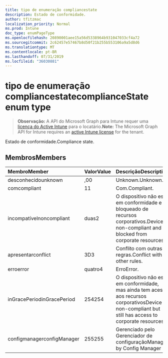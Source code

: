 ```yaml
---
title: tipo de enumeração compliancestate
description: Estado de conformidade.
author: tfitzmac
localization_priority: Normal
ms.prod: Intune
doc_type: enumPageType
ms.openlocfilehash: 20890001aee15a56d5338964b931047033cf4a72
ms.sourcegitcommit: 2c62457e57467b8d50f21b255b553106a9a5d8d6
ms.translationtype: MT
ms.contentlocale: pt-BR
ms.lasthandoff: 07/31/2019
ms.locfileid: "36030881"
---
```

# <a name="compliancestate-enum-type"></a><span data-ttu-id="c3a5b-103">tipo de enumeração compliancestate</span><span class="sxs-lookup"><span data-stu-id="c3a5b-103">complianceState enum type</span></span>

> <span data-ttu-id="c3a5b-104">**Observação:** A API do Microsoft Graph para Intune requer uma [licença do Active Intune](https://go.microsoft.com/fwlink/?linkid=839381) para o locatário.</span><span class="sxs-lookup"><span data-stu-id="c3a5b-104">**Note:** The Microsoft Graph API for Intune requires an [active Intune license](https://go.microsoft.com/fwlink/?linkid=839381) for the tenant.</span></span>

<span data-ttu-id="c3a5b-105">Estado de conformidade.</span><span class="sxs-lookup"><span data-stu-id="c3a5b-105">Compliance state.</span></span>

## <a name="members"></a><span data-ttu-id="c3a5b-106">Membros</span><span class="sxs-lookup"><span data-stu-id="c3a5b-106">Members</span></span>
|<span data-ttu-id="c3a5b-107">Membro</span><span class="sxs-lookup"><span data-stu-id="c3a5b-107">Member</span></span>|<span data-ttu-id="c3a5b-108">Valor</span><span class="sxs-lookup"><span data-stu-id="c3a5b-108">Value</span></span>|<span data-ttu-id="c3a5b-109">Descrição</span><span class="sxs-lookup"><span data-stu-id="c3a5b-109">Description</span></span>|
|:---|:---|:---|
|<span data-ttu-id="c3a5b-110">desconhecido</span><span class="sxs-lookup"><span data-stu-id="c3a5b-110">unknown</span></span>|<span data-ttu-id="c3a5b-111">,0</span><span class="sxs-lookup"><span data-stu-id="c3a5b-111">0</span></span>|<span data-ttu-id="c3a5b-112">Unknown.</span><span class="sxs-lookup"><span data-stu-id="c3a5b-112">Unknown.</span></span>|
|<span data-ttu-id="c3a5b-113">com</span><span class="sxs-lookup"><span data-stu-id="c3a5b-113">compliant</span></span>|<span data-ttu-id="c3a5b-114">1</span><span class="sxs-lookup"><span data-stu-id="c3a5b-114">1</span></span>|<span data-ttu-id="c3a5b-115">Com.</span><span class="sxs-lookup"><span data-stu-id="c3a5b-115">Compliant.</span></span>|
|<span data-ttu-id="c3a5b-116">incompatível</span><span class="sxs-lookup"><span data-stu-id="c3a5b-116">noncompliant</span></span>|<span data-ttu-id="c3a5b-117">duas</span><span class="sxs-lookup"><span data-stu-id="c3a5b-117">2</span></span>|<span data-ttu-id="c3a5b-118">O dispositivo não está em conformidade e é bloqueado de recursos corporativos.</span><span class="sxs-lookup"><span data-stu-id="c3a5b-118">Device is non-compliant and is blocked from corporate resources.</span></span>|
|<span data-ttu-id="c3a5b-119">apresentar</span><span class="sxs-lookup"><span data-stu-id="c3a5b-119">conflict</span></span>|<span data-ttu-id="c3a5b-120">3D</span><span class="sxs-lookup"><span data-stu-id="c3a5b-120">3</span></span>|<span data-ttu-id="c3a5b-121">Conflito com outras regras.</span><span class="sxs-lookup"><span data-stu-id="c3a5b-121">Conflict with other rules.</span></span>|
|<span data-ttu-id="c3a5b-122">erro</span><span class="sxs-lookup"><span data-stu-id="c3a5b-122">error</span></span>|<span data-ttu-id="c3a5b-123">quatro</span><span class="sxs-lookup"><span data-stu-id="c3a5b-123">4</span></span>|<span data-ttu-id="c3a5b-124">Erro</span><span class="sxs-lookup"><span data-stu-id="c3a5b-124">Error.</span></span>|
|<span data-ttu-id="c3a5b-125">inGracePeriod</span><span class="sxs-lookup"><span data-stu-id="c3a5b-125">inGracePeriod</span></span>|<span data-ttu-id="c3a5b-126">254</span><span class="sxs-lookup"><span data-stu-id="c3a5b-126">254</span></span>|<span data-ttu-id="c3a5b-127">O dispositivo não está em conformidade, mas ainda tem acesso aos recursos corporativos</span><span class="sxs-lookup"><span data-stu-id="c3a5b-127">Device is non-compliant but still has access to corporate resources</span></span>|
|<span data-ttu-id="c3a5b-128">configmanager</span><span class="sxs-lookup"><span data-stu-id="c3a5b-128">configManager</span></span>|<span data-ttu-id="c3a5b-129">255</span><span class="sxs-lookup"><span data-stu-id="c3a5b-129">255</span></span>|<span data-ttu-id="c3a5b-130">Gerenciado pelo Gerenciador de configuração</span><span class="sxs-lookup"><span data-stu-id="c3a5b-130">Managed by Config Manager</span></span>|



